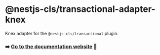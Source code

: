 # @nestjs-cls/transactional-adapter-knex

Knex adapter for the `@nestjs-cls/transactional` plugin.

### ➡️ [Go to the documentation website](https://papooch.github.io/nestjs-cls/plugins/available-plugins/transactional/knex-adapter) 📖
